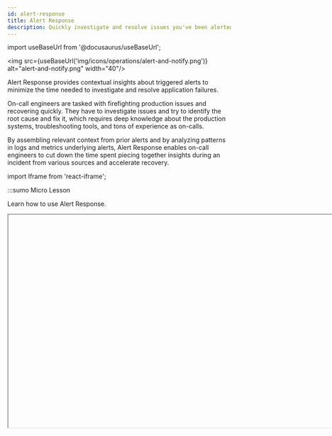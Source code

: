 ```yaml
---
id: alert-response
title: Alert Response
description: Quickly investigate and resolve issues you've been alerted about with the context provided by Sumo Logic.
---
```


import useBaseUrl from '@docusaurus/useBaseUrl';

<img src={useBaseUrl('img/icons/operations/alert-and-notify.png')} alt="alert-and-notify.png" width="40"/>

Alert Response provides contextual insights about triggered alerts to minimize the time needed to investigate and resolve application failures.

On-call engineers are tasked with firefighting production issues and recovering quickly. They have to investigate issues and try to identify the root cause and fix it, which requires deep knowledge about the production systems, troubleshooting tools, and tons of experience as on-calls. 

By assembling relevant context from prior alerts and by analyzing patterns in logs and metrics underlying alerts, Alert Response enables on-call engineers to cut down the time spent piecing together insights during an incident from various sources and accelerate recovery.

import Iframe from 'react-iframe';

:::sumo Micro Lesson

Learn how to use Alert Response.

<Iframe url="https://www.youtube.com/embed/3FHomBuFyV8?rel=0"
        width="854px"
        height="480px"
        id="myId"
        className="video-container"
        display="initial"
        position="relative"
        allow="accelerometer; clipboard-write; encrypted-media; gyroscope; picture-in-picture"
        allowfullscreen
        />

:::

## Setting up Alert Response

Email alerts automatically get a button labeled **View Alert** that opens the alert on the Alert page, shown in the below image.<br/> ![view alert from email.png](/img/monitors/view-alert-from-email.png)

If you use [Webhook connections](/docs/alerts/webhook-connections) offered by Sumo Logic for receiving notifications, you'll need to provide the [`alertResponseUrl` variable](/docs/alerts/monitors/alert-variables) in your notification payload of a monitor to receive a link that opens Alert Response. When your monitor is triggered, it will generate a URL and provide it in the alert notification payload, which you can use to open the Alert Response.

The following is an example Slack payload with the variable:
```json
{
	"attachments":[
		{
			"pretext":"Sumo Logic Alert",
			"fields":[
				{
					"title":"Alert Page",
					"value":"{{alertResponseUrl}}"
				}
			],
			"mrkdwn_in":[
				"text",
				"pretext"
			],
			"color":"#29A1E6"
		}
	]
}
```

## Alerts list

The Alerts list shows all of your Alerts from monitors triggered within the past seven days. By default, the list is sorted by status (showing **Active** on top, followed by **Resolved**), and then chronologically by creation time.

<!--Kanso [**Classic UI**](/docs/get-started/sumo-logic-ui/). Kanso--> To access the Alerts list, click the bell icon in the top menu. <br/> <img src={useBaseUrl('img/alerts/alert-list-page-bell-border.png')} alt="alert-list-page-bell-border" width="300"/>
<!--Kanso
[**New UI**](/docs/get-started/sumo-logic-ui-new/). To access the Alerts list, in the main Sumo Logic menu select **Alerts > Alert List**. You can also click the **Go To...** menu at the top of the screen and select **Alert List**.
 Kanso-->

To filter or sort by category (e.g., **Name**, **Severity**, **Status**), you can use the search bar or click on a column header.<br/>![search alert list.png](/img/monitors/search-alert-list.png)

:::info Limitations
The Alerts list displays up to 1,000 alerts.
:::

### Resolve alerts

To resolve an alert, click a row to select it, then click **Resolve**.

### Translating thresholds

Threshold translating allows you to open the Alert Response Page in the **Metrics Explorer** that helps you to easily view the threshold associated with an alert. This also helps you to understand how your monitor's thresholds are translating into metrics and compare the threshold values set in a monitor with the data displayed in the Metrics Explorer chart.

For example, when you open an alert response page in Metrics Explorer, you can see critical thresholds defined with some number. You can then see that this threshold is also applied and enabled in the Metrics Explorer view, with exactly the same number defined.<br/> <img src={useBaseUrl('img/alerts/arp-metrics-explorer.png')} alt="arp-metrics-explorer" width="800"/>

To view the Alert Response chart in Metrics Explorer, follow the steps below:

1. Navigate to the [Alerts list](#alerts-list) and select the alert for which you want to view the corresponding metrics and threshold values.
1. Open the **Alert Response** page.
1. Click the **View in Metrics Explorer** button for that alert. You can click on either of the two buttons, and they both function the same way.
1. The Metrics Explorer view will open with the graph of the metric associated with the alert.
1. In the **Threshold** section of the Metrics Explorer, you can see the same threshold values for the monitor associated with the alert.<br/> <img src={useBaseUrl('img/alerts/threshold-metrics-explorer-view.png')} alt="threshold-metrics-explorer" width="800"/>
1. The thresholds will be enabled and only the ones that are defined in the monitor will be displayed.
   * If the alert has both critical and warning thresholds defined in the corresponding monitor, both thresholds will be displayed in the Metrics Explorer view.
   * If the alert has only a critical threshold defined in the corresponding monitor, only the warning threshold will be displayed in the Metrics Explorer view.
1. Use this feature to compare the threshold values set in a monitor with the data displayed in the Metrics Explorer graph and gain a better understanding of how your monitors are translating into metrics.

:::note
Note that the same threshold translating functionality supports to [Create Monitors from the Metrics Explorer](/docs/alerts/monitors/create-monitor/#from-your-metrics-explorer) and [Opening Monitor in the Metrics Explorer](/docs/alerts/monitors/settings/#view-in-metrics-explorer).
:::


## Alert page

The Alert page is where you can view granular details about an individual alert. To get to an Alert page, click on any row from your Alerts list.

An Alert provides curated information to on-calls in order for them to troubleshoot issues more quickly. It provides two different types of information to help get to the root cause of the issue quickly.
* **Alert Details**. Overview of the alert that was triggered to help you understand the issue and its potential impact. 
* **Alert Context**. System curated context helps you understand potential underlying symptoms within the system that might be causing the issue.

### Alert Details

The details section provides:
* a chart to visualize the alerting KPI before and during the alert.
* a table with the raw data that triggered the alert.
* related alerts firing in the system around the same time.
* the history of the given alert being fired in the past.
* basic details about the alert like when it was fired and what triggered it.

The following images label each section of the page with a letter, see the list below the image for a description of what each does.<br/> ![top of the alert response page.png](/img/monitors/top-alert-response-page.png)

The top of the page provides several details and buttons.

* **A**. The title of the monitor.
* **B**. Copy the link to the opened Alert page.
* **C**. The type of monitor trigger condition that triggered the alert, either Critical, Warning, or MissingData.
* **D**. The status of the Alert, either **Active** or **Resolved**.
* **E**. Refreshes the Alert page.
* **F**. Opens the [playbook associated with this monitor](/docs/alerts/monitors/create-monitor/#step-4-playbook).  
   * Text playbooks allow admins to codify tribal knowledge for an on-call so they know what exactly to do when they receive an alert:<br/> ![playbook example.png](/img/monitors/playbook-example.png)
   * [Automated playbooks](/docs/alerts/monitors/use-playbooks-with-monitors/#view-automated-playbooks-for-an-alert) run automatically when an alert is triggered: <br/><img src={useBaseUrl('img/monitors/automated-playbooks-in-alert-screen.png')} alt="Automated playbooks" style={{border: '1px solid gray'}} width="300" />
* **G**. Opens the Monitor that generated this alert.
* **H**. Resolves the Alert. This will also resolve the Monitor that generated the alert. The Monitor will fire again when the alert condition is met.
   :::note
   Sumo Logic automatically resolves alerts when the recovery condition defined on the monitor is met. This behavior is not configurable; you cannot prevent Sumo Logic from resolving a monitor. While it is technically possible to set a recovery condition that prevents Sumo Logic from resolving a monitor, this is not recommended. Doing so may suppress unrelated alerts from being fired.
   :::
   ![alert page sep 23.png](/img/monitors/alert-page.png)
* **K**. The red exclamation mark indicates the alert is still active and a white exclamation in the gray circle indicates it's resolved. <br/> <img src={useBaseUrl('img/monitors/k-label.png')} alt="labels" width="300"/>
  * **Related Alerts**. A panel with Related Alerts and the monitor History. It shows other alerts in the system that were triggered around the same time as this alert. This information is helpful to know what issues are happening in the system and whether the current problem is an isolated issue or a more systemic one. There are two types of relations that a related alert can have.<br/> <img src={useBaseUrl('img/monitors/related-alerts.png')} alt="related alerts" width="200"/>
    * **Time**. Shows all the alerts that were triggered 30 minutes before or after the given alert that doesn't have another association.
    * **Entity**. Shows all the alerts that were triggered one hour before and after the given alert that happened on the same entity (node, pod, cluster, etc.). You can click the expand arrow ![expand arrow.png](/img/monitors/expand-arrow.png) to view the alert's trigger condition and the white arrow in the square ![open in new tab icon.png](/img/monitors/open-new-tab.png) to open the alert in its own Alert page.
  * **Monitor History**. Shows the past 30 days of similar alerts that were triggered by the monitor (that generated the current alert). Monitor History can be helpful to determine how frequently an alert has fired in the past and if the alert is flaky. You can then quickly correlate whether the current problem is similar to a past one by comparing the information shared for the alert.
* **L**. The query of the monitor.<br/><img src={useBaseUrl('img/monitors/l-m-n-labels.png')} alt="labels" width="800"/>
* **M**. A chart that visualizes the trend of the metric that was tracked as part of the alert condition of the monitor. The visualization tracks the *before* and *during* trends of the metric.
* **N**. A table with the raw data that triggered the alert.

Below this, as you scroll down on the page, you'll see context cards covered in the next section.

:::info Limitations
* The Alert visualization, labeled **M**, is only shown for alerts less than 30 days old. 
* Related Alerts and Monitor History show the top 250 alerts.
:::

### Context Cards

**Alert Context** provides additional insights that the system has discovered automatically by analyzing your data. The system uses artificial intelligence and machine learning to track your logs and metrics data and find interesting patterns in the data that might help explain the underlying issue and surfaces them in the form of context cards.

Depending on the type of data an alert is based on (metrics or logs) and the detection method (static or outlier), you'll see different context cards. You will see a progress spinner labeled **Analyzing alert content** at the bottom of the window when cards are still being loaded. It may take a minute for some cards to load.<br/> ![analyzing alert content.png](/img/monitors/analyzing-alert-content.png)

### Log Fluctuations

This card detects different signatures in your log messages using [LogReduce](/docs/search/logreduce) such as errors, exceptions, timeouts, and successes. It compares log signatures trends with a normal baseline period and surfaces noteworthy changes in signatures.

* **New**. Log signatures that were only seen after the Alert was triggered but not one hour prior to the Alert start time.
* **Gone**. Log signatures that are not present after the Alert was created but were present one hour prior to the Alert start time, such as **Transaction Succeeded** or **Success**.
* **Diff**. Log signatures whose counts have changed after the alert when compared to one hour prior to the Alert start time.

:::note
The Log Fluctuations card will only work with log monitors at this time. It is not rendered for monitors driven by metrics.
:::

Use the **Open** button to view the Log Search that provided the Log Fluctuation insights. The box with an arrow icon ![open drilldown button.png](/img/monitors/open-drilldown-button.png) opens a Log Search pivoted on a given signature.

![log fluctuations.png](/img/monitors/log-fluctuations.png)

* **A**. The name of the card (Log Fluctuation) and a short description of what it does.
* **B**. A link to open the log query that populated the card, in the log search page.
* **C**. A summary of the discovered NEW, GONE, and DIFF signatures, and how many log messages belong to each type.
* **D**. The details about the identified log signature.
* **E**. A histogram showing how many log messages mapped to the given signature after the alert (red bar) and before (gray bar) the alert.
* **F**. Option to collapse the expanded details.
* **G**. Opens a Log Search filtered to the Log messages that mapped to the given signature.

### Anomalies

This card detects time series anomalies for entities related to the alert. These insights are powered by the [Root Cause Explorer](../../observability/root-cause-explorer.md).

Anomalies are grouped into [golden signals](https://sre.google/sre-book/monitoring-distributed-systems/). Anomalies are also presented on a timeline; the length of the anomaly represents its duration. <br/> ![anomalies .png](/img/monitors/anomalies.png)

* **A**. The name of the card (Anomalies) and a short description of what it does.
* **B**. Count of anomalies belonging to each golden signal type.
* **C**. A timeline view of anomalies with their start time and duration, the domain (e.g. AWS, Kubernetes), and the entity on which it was detected. Anomalies may be grouped based on connections between entities and similarity of metrics. For example, anomalies on EC2 instances that are members of an AutoScaling group may be grouped together. The count shown in each anomaly refers to the number of grouped anomalies.
* **D**. A link to view the anomalies in the **Root Cause Explorer**.

:::note
Only Anomalies with a start time around 30 minutes before or after the Alert was created show up in the card.
:::

Hover over an EOI to view key information about the event.<br/> ![eoi-stats.png](/img/monitors/eoi-stats.png)

Click on the EOI to open the **Summary View** and **Entity Inspector**.<br/> ![entity inspector.png](/img/monitors/entity-inspector.png)

### Dimensional Explanations

This card analyzes log data and surfaces dimensions or key-value pairs that drove it to an alerting state. For example, the card below has identified that ~80% of the alert logs have the field **log.Error** with the value `could not retrieve cart: rpc error: code` and is therefore a recommended item to investigate. <br/>![dimensional explanation.png](/img/monitors/dimensional-explanation.png)

* **A**. The name of the card (Dimensional Explanations) and a short description of what it does.
* **B**. A link to open the log query that populated the card, in the log search page.
* **C**. Groupings of the discovered key-value pairs by the count of keys and the percentage of log messages found with the key.
* **D**. The key-value pairs in each group.
* **E**. A histogram showing how many log messages with the key-value pair caused the alert (red bar) and did not cause (gray bar) the alert.
* **F**. Option to collapse the expanded details.
* **G**. Opens a Log Search filtered to the Log messages that mapped to the given signature.

### Benchmark

Benchmarks refer to baselines computed from anonymized and aggregated telemetry data from Sumo Logic customers in domains such as AWS. If the telemetry values for your entity during an alert period are unusual compared to benchmarks, you may have an unusual configuration change or other backend issues. 

For example, the card below shows that `ServiceUnavailable` error is happening 32 times more often in your AWS account compared with other Sumo Logic customer’s accounts. This AWS error pertains to AWS API calls that are failing at a higher rate than what is expected based on cross-customer baselines. This particular error implies an AWS incident affecting the particular AWS resource type and API. <br/> ![benchmark card.png](/img/monitors/benchmark.png)

* **A**. The name of the card (Benchmark) and a short description of what it does.
* **B**. Count of unusual Benchmarks by golden signal type.
* **C**. Dimensional detail of the unusual telemetry value.
* **D**. Comparison of your telemetry value (red bar) against benchmarks computed from other customers (gray bar).
* **E**. Expand/collapse details panel.
* **F**. Opens a Log Search filtered to the Log messages that match the dimensional details of the telemetry value

## Subscribe to alert monitors

### From your Alerts list
* Right-click on a row item > click **Subscribe**
* Hover your mouse over a row, click the three-dot kebab menu > select **Subscribe**
* Single-click on a row item > on the opened Alert page, click the three-dot kebab menu > **Subscribe to Monitor**

### From your monitors list
* Right-click on a row item > click **Subscribe**
* Hover your mouse over a row > click the three-dot kebab menu > click **Subscribe**
* Single-click on a row item > in the side panel (Monitor Details), click **More Actions** > **Subscribe**

#### From a folder

If you subscribe from a monitor folder, all nested monitors and folders within that folder become automatically subscribed.

For example, if you create a subscription on “Monitor A”, and then move it to subscribed “Folder B”, “Monitor A” will have two subscriptions because it’s directly subscribed and inherits subscription from its parent folder ("Folder B").

<details>
<summary>Click to see examples</summary>

#### Example 1

```bash title="Initial state"
📁 Folder A ("No")
├── Monitor B ("No")
└── Monitor C ("No")
```

```bash title="Create subscription on Folder A"
📁 Folder A ("Yes")
├──Monitor B ("Yes (inherited from folder)")
└──Monitor C ("Yes (inherited from folder)")
```

#### Example 2

```bash title="Initial state"
📁 Folder A ("No")
├── Monitor B ("No")
├── Monitor C ("No")
└── 📁 Folder D ("No")
    └── Monitor E ("No")
```

```bash title="Create subscription on Folder D"
📁 Folder A ("No")
├── Monitor B ("No")
├── Monitor C ("No")
└── 📁 Folder D ("Yes")
    └── Monitor E ("Yes (inherited from folder)")
 ```

#### Example 3

```bash title="Initial state"
📁 Folder A ("No")
├── Monitor B ("No")
├── Monitor C ("No")
└──  📁 Folder D ("No")
    └── Monitor E ("Yes")
```       

```bash title="Create subscription on Folder D"
📁 Folder A ("No")
├── Monitor B ("No")
├── Monitor C ("No")
└── 📁 Folder D ("Yes")
    └── Monitor E ("Yes")
```       

```bash title="Remove subscription on Monitor E"
📁 Folder A ("No")
├── Monitor B ("No")
├── Monitor C ("No")
└── 📁 Folder D ("Yes")
    └── Monitor E ("Yes (inherited from folder)"
```

</details>

To cancel an inherited subscription, you'll need to remove the subscription from a parent folder or move the monitor or folder into another location outside the folder with direct subscription.

## Notification preferences

Alert notification preferences give you granular control over specific monitor activity you want to follow.<br/><img src={useBaseUrl('img/alerts/alert-preferences.png')} alt="alert-list-page-bell-border" width="400"/>

1. <!--Kanso [**Classic UI**](/docs/get-started/sumo-logic-ui/). Kanso--> In the main Sumo Logic menu, select your username and then **Preferences**. <!--Kanso <br/>[**New UI**](/docs/get-started/sumo-logic-ui-new/). In the top menu, select your username and then **Preferences**. Kanso-->
2. Click on any of the following checkboxes to enable your desired preferences:
   * **Display alert badge when my subscribed monitors are triggered**. the bell icon is displayed in the top nav
   * **Notify about only subscribed monitors**. the bell icon will only push notifications for monitors you're subscribed to
   * **Enable "Active alerts only" as default filter**. your Alerts list, by default, will only display alerts with an Active status (excludes Resolved ones)<br/> <img src={useBaseUrl('img/alerts/filter-active.png')} alt="alert-preferences" />
   * **Enable "My subscriptions" as default filter**. your Alerts list, by default, will only display alerts you're subscribed to<br/> <img src={useBaseUrl('img/alerts/filter-subscribe.png')} alt="alert-preferences" />
3. Click **Save** when you're done.
